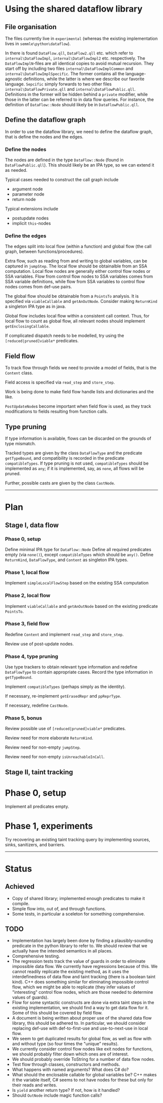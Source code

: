 # Using the shared dataflow library

## File organisation

The files currently live in `experimental` (whereas the existing implementation lives in `semmle\python\dataflow`).

In there is found `DataFlow.qll`, `DataFlow2.qll` etc. which refer to `internal\DataFlowImpl`, `internal\DataFlowImpl2` etc. respectively. The `DataFlowImplN`-files are all identical copies to avoid mutual recursion. They start off by including two files `internal\DataFlowImplCommon` and `internal\DataFlowImplSpecific`. The former contains all the language-agnostic definitions, while the latter is where we describe our favorite language. `Sepcific` simply forwards to two other files `internal\DataFlowPrivate.qll` and `internal\DataFlowPublic.qll`. Definitions in the former will be hidden behind a `private` modifier, while those in the latter can be referred to in data flow queries. For instance, the definition of `DataFlow::Node` should likely be in `DataFlowPublic.qll`.

## Define the dataflow graph

In order to use the dataflow library, we need to define the dataflow graph,
that is define the nodes and the edges.

### Define the nodes

The nodes are defined in the type `DataFlow::Node` (found in `DataFlowPublic.qll`).
This should likely be an IPA type, so we can extend it as needed.

Typical cases needed to construct the call graph include
 - argument node
 - parameter node
 - return node

Typical extensions include
 - postupdate nodes
 - implicit `this`-nodes

### Define the edges

The edges split into local flow (within a function) and global flow (the call graph, between functions/procedures).

Extra flow, such as reading from and writing to global variables, can be captured in `jumpStep`.
The local flow should be obtainalble from an SSA computation.
Local flow nodes are generally either control flow nodes or SSA variables.
Flow from control flow nodes to SSA variables comes from SSA variable definitions, while flow from SSA variables to control flow nodes comes from def-use pairs.

The global flow should be obtainable from a `PointsTo` analysis. It is specified via `viableCallable` and
`getAnOutNode`. Consider making `ReturnKind` a singleton IPA type as in java.

Global flow includes local flow within a consistent call context. Thus, for local flow to count as global flow, all relevant nodes should implement `getEnclosingCallable`.

If complicated dispatch needs to be modelled, try using the `[reduced|pruned]viable*` predicates.

## Field flow

To track flow through fields we need to provide a model of fields, that is the `Content` class.

Field access is specified via `read_step` and `store_step`.

Work is being done to make field flow handle lists and dictionaries and the like.

`PostUpdateNode`s become important when field flow is used, as they track modifications to fields resulting from function calls.

## Type pruning

If type information is available, flows can be discarded on the grounds of type mismatch.

Tracked types are given by the class `DataFlowType` and the predicate `getTypeBound`, and compatibility is recorded in the predicate `compatibleTypes`.
If type pruning is not used, `compatibleTypes` should be implemented as `any`; if it is implemented, say, as `none`, all flows will be pruned.

Further, possible casts are given by the class `CastNode`.

---

# Plan

## Stage I, data flow

### Phase 0, setup
Define minimal IPA type for `DataFlow::Node`
Define all required predicates empty (via `none()`),
except `compatibleTypes` which should be `any()`.
Define `ReturnKind`, `DataFlowType`, and `Content` as singleton IPA types.


### Phase 1, local flow
Implement `simpleLocalFlowStep` based on the existing SSA computation

### Phase 2, local flow
Implement `viableCallable` and `getAnOutNode` based on the existing predicate `PointsTo`.

### Phase 3, field flow
Redefine `Content` and implement `read_step` and `store_step`.

Review use of post-update nodes.

### Phase 4, type pruning
Use type trackers to obtain relevant type information and redefine `DataFlowType` to contain appropriate cases. Record the type information in `getTypeBound`.

Implement `compatibleTypes` (perhaps simply as the identity).

If necessary, re-implement `getErasedRepr` and `ppReprType`.

If necessary, redefine `CastNode`.

### Phase 5, bonus
Review possible use of `[reduced|pruned]viable*` predicates.

Review need for more elaborate `ReturnKind`.

Review need for non-empty `jumpStep`.

Review need for non-empty `isUnreachableInCall`.

## Stage II, taint tracking

# Phase 0, setup
Implement all predicates empty.

# Phase 1, experiments
Try recovering an existing taint tracking query by implementing sources, sinks, sanitizers, and barriers.

---

# Status

## Achieved

- Copy of shared library; implemented enough predicates to make it compile.
- Simple flow into, out of, and through functions.
- Some tests, in particular a sceleton for something comprehensive.

## TODO

- Implementation has largely been done by finding a plausibly-sounding predicate in the python library to refer to. We should review that we actually have the intended semantics in all places.
- Comprehensive testing.
- The regression tests track the value of guards in order to eliminate impossible data flow. We currently have regressions because of this. We cannot readily replicate the existing method, as it uses the interdefinedness of data flow and taint tracking (there is a boolean taint kind). C++ does something similar for eliminating impossible control flow, which we might be able to replicate (they infer values of "interesting" control flow nodes, which are those needed to determine values of guards).
- Flow for some syntactic constructs are done via extra taint steps in the existing implementation, we should find a way to get data flow for it. Some of this should be covered by field flow.
- A document is being written about proper use of the shared data flow library, this should be adhered to. In particular, we should consider replacing def-use with def-to-first-use and use-to-next-use in local flow.
- We seem to get duplicated results for global flow, as well as flow with and without type (so four times the "unique" results).
- We currently consider control flow nodes like exit nodes for functions, we should probably filter down which ones are of interest.
- We should probably override ToString for a number of data flow nodes.
- Test flow through classes, constructors and methods.
- What happens with named arguments? What does C# do?
- What should the enclosable callable for global variables be? C++ makes it the variable itself, C# seems to not have nodes for these but only for their reads and writes.
- Is `yield` another return type? If not, how is it handled?
- Should `OutNode` include magic function calls?
